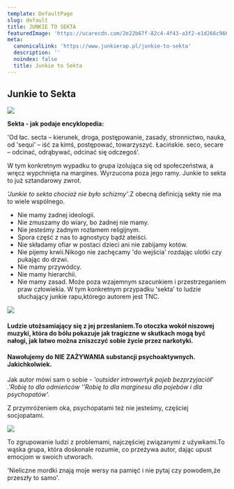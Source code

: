 ```yaml
---
template: DefaultPage
slug: default
title: JUNKIE TO SEKTA
featuredImage: 'https://ucarecdn.com/2e22b67f-82c4-4f43-a3f2-e1d266c9663d/'
meta:
  canonicalLink: 'https://www.junkierap.pl/junkie-to-sekta'
  description: ''
  noindex: false
  title: Junkie to Sekta
---
```

## Junkie to Sekta

![](https://ucarecdn.com/c1d4544f-e591-4ff8-b4d1-feb44fcff8ef/-/preview/-/enhance/54/)

 **Sekta - jak podaje encyklopedia:**

 'Od łac. secta – kierunek, droga,  postępowanie, zasady, stronnictwo, nauka, 
  od 'sequi' – iść za kimś, postępować, towarzyszyć.
  Łacińskie. seco, secare – odcinać, odrąbywać, odcinać się odczegoś'.

 W tym konkretnym wypadku to grupa izolująca się od społeczeństwa, a wręcz wypchnięta na margines. 
Wyrzucona poza jego ramy. Junkie to sekta to już sztandarowy zwrot.

_'Junkie to sekta chociaż nie było schizmy'_.Z obecną definicją sekty nie ma to wiele wspólnego.

* Nie mamy żadnej ideologii. 
* Nie zmuszamy do wiary, bo żadnej nie mamy.
* Nie jesteśmy żadnym rozłamem religijnym. 
* Spora część z nas to agnostycy bądź ateiści.
* Nie składamy ofiar w postaci dzieci ani nie zabijamy kotów. 
* Nie pijemy krwii.Nikogo nie zachęcamy 'do wejścia' rozdając ulotki czy pukając do drzwi.
* Nie mamy przywódcy.
* Nie mamy hierarchii.
* Nie mamy zasad.
    Może poza wzajemnym szacunkiem i przestrzeganiem praw człowiekia.
  W tym konkretnym przypadku 'sekta' to ludzie słuchający junkie rapu,którego autorem jest TNC.

![](https://ucarecdn.com/5346fc7b-fc2b-49c3-89e2-92a01c9e129f/)

#### Ludzie utożsamiający się z jej przesłaniem.To otoczka wokół niszowej muzyki, która do bólu pokazuje jak tragiczne w skutkach mogą być nałogi, jak łatwo można zniszczyć sobie życie przez narkotyki.

#### Nawołujemy do NIE ZAŻYWANIA substancji psychoaktywnych. Jakichkolwiek.



  Jak autor mówi sam o sobie - _'outsider introwertyk pojeb bezprzyjaciół' .'Robię to dla odmieńców ''Robię to dla marginesu dla pojebów i dla psychopatów'._

  Z przymróżeniem oka, psychopatami też nie jesteśmy, częściej socjopatami.

![](https://ucarecdn.com/7abb5420-aa7c-4127-b38e-be115853caf4/-/preview/-/enhance/55/)

  To zgrupowanie ludzi z problemami, najczęściej związanymi z używkami.To wąska grupa, która doskonale rozumie, co przeżywa autor, dając upust emocjom w swoich utworach.

  'Nieliczne mordki znają moje wersy na pamięć i nie pytaj czy powodem,że przeszły to samo'.
